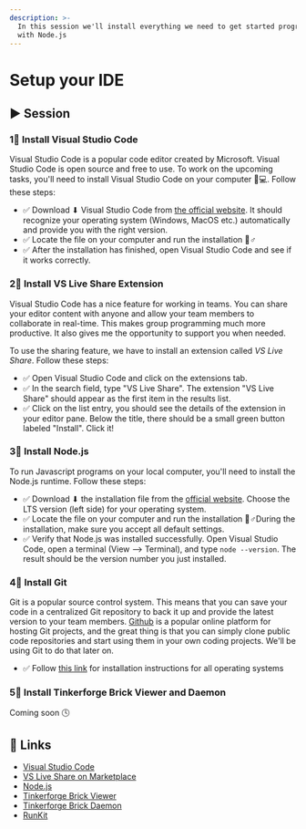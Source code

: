 ```yaml
---
description: >-
  In this session we'll install everything we need to get started programming
  with Node.js
---
```


# Setup your IDE

## ▶ Session

### 1⃣ Install Visual Studio Code

Visual Studio Code is a popular code editor created by Microsoft. Visual Studio Code is open source and free to use. To work on the upcoming tasks, you'll need to install Visual Studio Code on your computer 👩💻. Follow these steps:

* ✅ Download ⬇ Visual Studio Code from [the official website](https://code.visualstudio.com/). It should recognize your operating system \(Windows, MacOS etc.\) automatically and provide you with the right version. 
* ✅ Locate the file on your computer and run the installation 🏃♂  
* ✅ After the installation has finished, open Visual Studio Code and see if it works correctly.

### 2⃣ Install VS Live Share Extension

Visual Studio Code has a nice feature for working in teams. You can share your editor content with anyone and allow your team members to collaborate in real-time. This makes group programming much more productive. It also gives me the opportunity to support you when needed.

To use the sharing feature, we have to install an extension called _VS Live Share_. Follow these steps:

* ✅ Open Visual Studio Code and click on the extensions tab. 
* ✅ In the search field, type "VS Live Share". The extension "VS Live Share" should appear as the first item in the results list. 
* ✅ Click on the list entry, you should see the details of the extension in your editor pane. Below the title, there should be a small green button labeled "Install". Click it!

### 3⃣ Install Node.js

To run Javascript programs on your local computer, you'll need to install the Node.js runtime. Follow these steps:

* ✅ Download ⬇ the installation file from the [official website](https://nodejs.org/en/). Choose the LTS version \(left side\) for your operating system. 
* ✅ Locate the file on your computer and run the installation 🏃♂During the installation, make sure you accept all default settings. 
* ✅ Verify that Node.js was installed successfully. Open Visual Studio Code, open a terminal \(View --&gt; Terminal\), and type `node --version`. The result should be the version number you just installed.

### 4⃣ Install Git

Git is a popular source control system. This means that you can save your code in a centralized Git repository to back it up and provide the latest version to your team members. [Github](https://github.com/winf-hsos) is a popular online platform for hosting Git projects, and the great thing is that you can simply clone public code repositories and start using them in your own coding projects. We'll be using Git to do that later on.

* ✅ Follow [this link](https://gist.github.com/derhuerst/1b15ff4652a867391f03) for installation instructions for all operating systems

### 5⃣ Install Tinkerforge Brick Viewer and Daemon

Coming soon 🕓 

## 🔗 Links

* [Visual Studio Code](https://code.visualstudio.com/)
* [VS Live Share on Marketplace](https://marketplace.visualstudio.com/items?itemName=MS-vsliveshare.vsliveshare)
* [Node.js](https://nodejs.org/en/)
* [Tinkerforge Brick Viewer](https://www.tinkerforge.com/en/doc/Software/Brickv.html)
* [Tinkerforge Brick Daemon](https://www.tinkerforge.com/en/doc/Software/Brickd.html#brickd)
* [RunKit](https://runkit.com)



